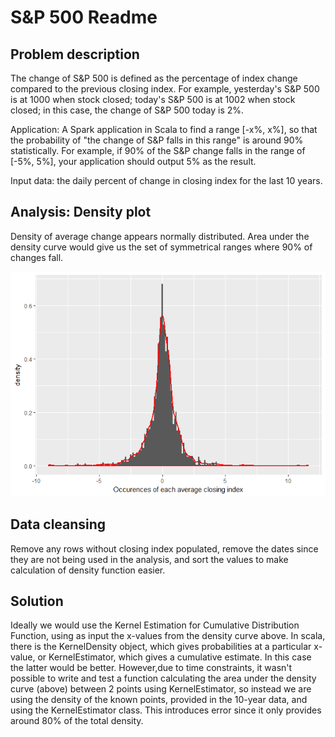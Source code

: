 # S&P 500 Readme



## Problem description

The change of S&P 500 is defined as the percentage of index change compared to the previous closing index. For example, yesterday's S&P 500 is at 1000 when stock closed; today's S&P 500 is at 1002 when stock closed; in this case, the change of S&P 500 today is 2%.

Application: A Spark application in  Scala to find a range [-x%, x%], so that the probability of "the change of S&P falls in this range" is around 90% statistically. For example, if 90% of the S&P change falls in the range of [-5%, 5%], your application should output 5% as the result.

Input data: the daily percent of change in closing index for the last 10 years.




## Analysis: Density plot

Density of average change appears normally distributed. Area under the density curve would give us the set of symmetrical ranges where 90% of changes fall.

![](Readme_files/figure-html/pressure-1.png)<!-- -->
## Data cleansing
Remove any rows without closing index populated, remove the dates since they are not being used in the analysis, and sort the values to make calculation of density function easier.

## Solution
Ideally we would use the Kernel Estimation for Cumulative Distribution Function, using as input the x-values from the density curve above. In scala, there is the KernelDensity object, which gives probabilities at a particular x-value, or KernelEstimator, which gives a cumulative estimate. In this case the latter would be better. However,due to time constraints, it wasn't possible to write and test a function calculating the area under the density curve (above) between 2 points using KernelEstimator, so instead we are using the density of the known points, provided in the 10-year data, and using the KernelEstimator class. This introduces error since it only provides around 80% of the total density. 

